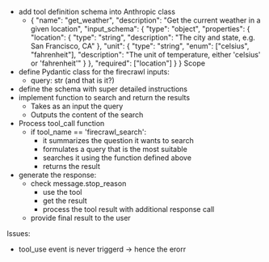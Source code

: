 - add tool definition schema into Anthropic class
  - {
  "name": "get_weather",
  "description": "Get the current weather in a given location",
  "input_schema": {
    "type": "object",
    "properties": {
      "location": {
        "type": "string",
        "description": "The city and state, e.g. San Francisco, CA"
      },
      "unit": {
        "type": "string",
        "enum": ["celsius", "fahrenheit"],
        "description": "The unit of temperature, either 'celsius' or 'fahrenheit'"
      }
    },
    "required": ["location"]
  }
}
Scope
- define Pydantic class for the firecrawl inputs:
  - query: str (and that is it?)
- define the schema with super detailed instructions
- implement function to search and return the results
  - Takes as an input the query
  - Outputs the content of the search
- Process tool_call function
  - if tool_name == 'firecrawl_search':
    - it summarizes the question it wants to search
    - formulates a query that is the most suitable
    - searches it using the function defined above
    - returns the result
- generate the response:
  - check message.stop_reason
    - use the tool
    - get the result
    - process the tool result with additional response call
  - provide final result to the user


Issues:
- tool_use event is never triggerd -> hence the erorr